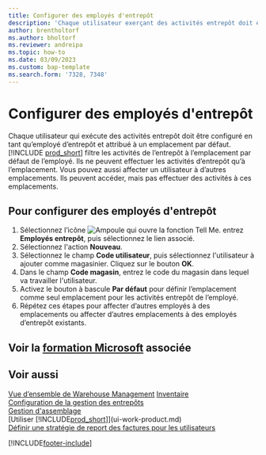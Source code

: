 ```yaml
---
title: Configurer des employés d'entrepôt
description: 'Chaque utilisateur exerçant des activités entrepôt doit être configuré en tant qu''employé d''entrepôt affecté à un emplacement par défaut, et éventuellement à d''autres emplacements.'
author: brentholtorf
ms.author: bholtorf
ms.reviewer: andreipa
ms.topic: how-to
ms.date: 03/09/2023
ms.custom: bap-template
ms.search.form: '7328, 7348'
---
```

# Configurer des employés d'entrepôt

Chaque utilisateur qui exécute des activités entrepôt doit être configuré en tant qu’employé d’entrepôt et attribué à un emplacement par défaut. [!INCLUDE [prod_short](includes/prod_short.md)] filtre les activités de l’entrepôt à l’emplacement par défaut de l’employé. Ils ne peuvent effectuer les activités d’entrepôt qu’à l’emplacement. Vous pouvez aussi affecter un utilisateur à d’autres emplacements. Ils peuvent accéder, mais pas effectuer des activités à ces emplacements.

## Pour configurer des employés d'entrepôt  

1. Sélectionnez l’icône ![Ampoule qui ouvre la fonction Tell Me.](media/ui-search/search_small.png "Dites-moi ce que vous voulez faire") entrez **Employés entrepôt**, puis sélectionnez le lien associé.  
2. Sélectionnez l'action **Nouveau**.  
3. Sélectionnez le champ **Code utilisateur**, puis sélectionnez l'utilisateur à ajouter comme magasinier. Cliquez sur le bouton **OK**.  
4. Dans le champ **Code magasin**, entrez le code du magasin dans lequel va travailler l'utilisateur.  
5. Activez le bouton à bascule **Par défaut** pour définir l’emplacement comme seul emplacement pour les activités entrepôt de l’employé.  
6. Répétez ces étapes pour affecter d’autres employés à des emplacements ou affecter d’autres emplacements à des employés d’entrepôt existants.  

## Voir la [formation Microsoft](/training/modules/get-started-warehouse-management/) associée

## Voir aussi

[Vue d’ensemble de Warehouse Management](design-details-warehouse-management.md)
[Inventaire](inventory-manage-inventory.md)  
[Configuration de la gestion des entrepôts](warehouse-setup-warehouse.md)  
[Gestion d'assemblage](assembly-assemble-items.md)  
[Utiliser [!INCLUDE[prod_short](includes/prod_short.md)]](ui-work-product.md)  
[Définir une stratégie de report des factures pour les utilisateurs](admin-setup-invoice-posting-policy.md)  

[!INCLUDE[footer-include](includes/footer-banner.md)]
